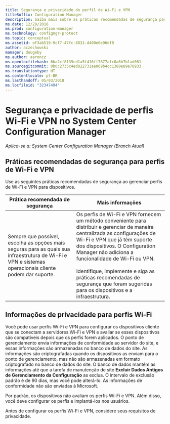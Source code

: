 ```yaml
---
title: Segurança e privacidade do perfil de Wi-Fi e VPN
titleSuffix: Configuration Manager
description: Saiba mais sobre as práticas recomendadas de segurança para gerenciar perfis de Wi-Fi e VPN para dispositivos no System Center Configuration Manager.
ms.date: 12/28/2016
ms.prod: configuration-manager
ms.technology: configmgr-protect
ms.topic: conceptual
ms.assetid: ef3ab519-9cf7-47fc-8831-d400e0e96df8
author: aczechowski
manager: dougeby
ms.author: aaroncz
ms.openlocfilehash: 6ba2cf8139cd1a5f416ff7877afc0a6b7b1ad081
ms.sourcegitcommit: 0b0c2735c4ed822731ae069b4cc1380e89e78933
ms.translationtype: HT
ms.contentlocale: pt-BR
ms.lasthandoff: 05/03/2018
ms.locfileid: "32347494"
---
```

# <a name="security-and-privacy-for-wi-fi-and-vpn-profiles-in-system-center-configuration-manager"></a>Segurança e privacidade de perfis Wi-Fi e VPN no System Center Configuration Manager

*Aplica-se a: System Center Configuration Manager (Branch Atual)*

##  <a name="security-best-practices-for-wi-fi--and-vpn-profiles"></a>Práticas recomendadas de segurança para perfis de Wi-Fi e VPN  
 Use as seguintes práticas recomendadas de segurança ao gerenciar perfis de Wi-Fi e VPN para dispositivos.  

|Prática recomendada de segurança|Mais informações|  
|----------------------------|----------------------|  
|Sempre que possível, escolha as opções mais seguras para as quais sua infraestrutura de Wi-Fi e VPN e sistemas operacionais cliente podem dar suporte.|Os perfis de Wi-Fi e VPN fornecem um método conveniente para distribuir e gerenciar de maneira centralizada as configurações de Wi-Fi e VPN que já têm suporte dos dispositivos. O Configuration Manager não adiciona a funcionalidade de Wi-Fi ou VPN.<br /><br /> Identifique, implemente e siga as práticas recomendadas de segurança que foram sugeridas para os dispositivos e a infraestrutura.|  

## <a name="privacy-information-for-wi-fi-profiles"></a>Informações de privacidade para perfis Wi-Fi  
 Você pode usar perfis Wi-Fi e VPN para configurar os dispositivos cliente que se conectam a servidores Wi-Fi e VPN e avaliar se esses dispositivos são compatíveis depois que os perfis forem aplicados. O ponto de gerenciamento envia informações de conformidade ao servidor do site, e essas informações são armazenadas no banco de dados do site. As informações são criptografadas quando os dispositivos as enviam para o ponto de gerenciamento, mas não são armazenadas em formato criptografado no banco de dados do site. O banco de dados mantém as informações até que a tarefa de manutenção de site **Excluir Dados Antigos de Gerenciamento da Configuração** as exclua. O intervalo de exclusão padrão é de 90 dias, mas você pode alterá-lo. As informações de conformidade não são enviadas à Microsoft.  

 Por padrão, os dispositivos não avaliam os perfis Wi-Fi e VPN. Além disso, você deve configurar os perfis e implantá-los nos usuários.  

 Antes de configurar os perfis Wi-Fi e VPN, considere seus requisitos de privacidade.  
